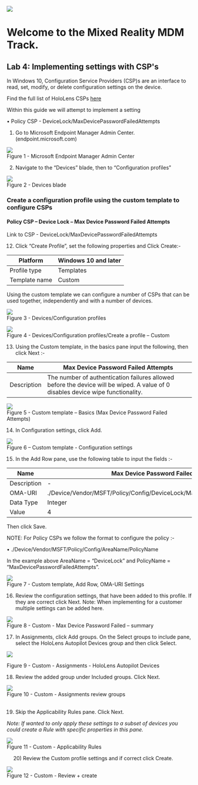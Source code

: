 
![](Images/MRTL-MDMBanner.png)

# Welcome to the Mixed Reality MDM Track. 

## Lab 4: Implementing settings with CSP's


In Windows 10, Configuration Service Providers (CSP)s are an interface to read, set, modify, or delete configuration settings on the device.

Find the full list of HoloLens CSPs [here](https://docs.microsoft.com/en-us/windows/client-management/mdm/configuration-service-provider-reference#csps-supported-in-hololens-devices)

Within this guide we will attempt to implement a setting

•	Policy CSP - DeviceLock/MaxDevicePasswordFailedAttempts  

1)	Go to Microsoft Endpoint Manager Admin Center. (endpoint.microsoft.com)

![](Images/Lab41.png)   
Figure 1 - Microsoft Endpoint Manager Admin Center  

2)	Navigate to the “Devices” blade, then to “Configuration profiles”  

![](Images/Lab42.png)    
Figure 2 - Devices blade  


### Create a configuration profile using the custom template to configure CSPs


#### Policy CSP – Device Lock – Max Device Password Failed Attempts
Link to CSP - DeviceLock/MaxDevicePasswordFailedAttempts

12)	Click “Create Profile”, set the following properties and Click Create:-  

|Platform|	Windows 10 and later|
| ---|---|
|Profile type|	Templates|
|Template name|	Custom|

Using the custom template we can configure a number of CSPs that can be used together, independently and with a number of devices.  

![](Images/Lab413.png)    
Figure 3 - Devices/Configuration profiles  


![](Images/Lab414.png)     
Figure 4 - Devices/Configuration profiles/Create a profile – Custom


13)	Using the Custom template, in the basics pane input the following, then click Next :-  

|Name|	Max Device Password Failed Attempts|
| --- | ---| 
|Description|	The number of authentication failures allowed before the device will be wiped. A value of 0 disables device wipe functionality.|

 ![](Images/Lab415.png)    
Figure 5 - Custom template – Basics  (Max Device Password Failed Attempts)  

14)	In Configuration settings, click Add.  

![](Images/Lab416.png)     
Figure 6 – Custom template - Configuration settings  

15)	In the Add Row pane, use the following table to input the fields :-  

|Name	|Max Device Password Failed Attempts|
|---|---|
|Description|	-|
|OMA-URI|	./Device/Vendor/MSFT/Policy/Config/DeviceLock/MaxDevicePasswordFailedAttempts|
|Data Type|	Integer|
|Value	|4|

Then click Save. 

NOTE: For Policy CSPs we follow the format to configure the policy :- 

•	./Device/Vendor/MSFT/Policy/Config/AreaName/PolicyName 

In the example above AreaName = “DeviceLock” and PolicyName = “MaxDevicePasswordFailedAttempts”.


 ![](Images/Lab417a.png)  
Figure 7 - Custom template, Add Row, OMA-URI Settings  


16)	Review the configuration settings, that have been added to this profile. If they are correct click Next.
Note: When implementing for a customer multiple settings can be added here.  

![](Images/Lab418a.png)    	 
Figure 8 - Custom - Max Device Password Failed – summary  


17)	In Assignments, click Add groups. On the Select groups to include pane, select the HoloLens Autopilot Devices group and then click Select.  

![](Images/Lab419.png)    
	 
Figure 9 - Custom - Assignments - HoloLens Autopilot Devices  


18)	Review the added group under Included groups. Click Next.

![](Images/Lab420.png)     
Figure 10 - Custom - Assignments review groups  
 

19)	Skip the Applicability Rules pane. Click Next.  

*Note: If wanted to only apply these settings to a subset of devices you could create a Rule with specific properties in this pane.*

 ![](Images/Lab421.png)    
Figure 11 - Custom - Applicability Rules  

 
20)	Review the Custom profile settings and if correct click Create.

![](Images/Lab422a.png)   
Figure 12 - Custom - Review + create

